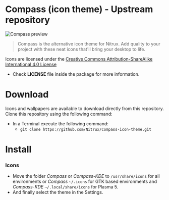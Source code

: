Compass (icon theme) - Upstream repository
==============

![Compass preview](http://orig05.deviantart.net/2a30/f/2015/012/7/c/compass_by_deviantn7k1-d6eobzq.png " Compass is the alternative icon theme for Nitrux. Add quality to your project with these neat icons that'll bring your desktop to life.")
>  Compass is the alternative icon theme for Nitrux. Add quality to your project with these neat icons that'll bring your desktop to life.

Icons are licensed under the [Creative Commons Attribution-ShareAlike International 4.0 License](https://creativecommons.org/licenses/by-sa/4.0/)

* Check **LICENSE** file inside the package for more information.

Download
========

Icons and wallpapers are available to download directly from this repository. Clone this repository using the following command:

* In a Terminal execute the following command: 
  * `git clone https://github.com/Nitrux/compass-icon-theme.git`

Install
========

### Icons

* Move the folder *Compass* or *Compass-KDE* to `/usr/share/icons` for all environments or *Compass* `~/.icons` for GTK based environments and *Compass-KDE* `~/.local/share/icons` for Plasma 5.
* And finally select the theme in the Settings.
